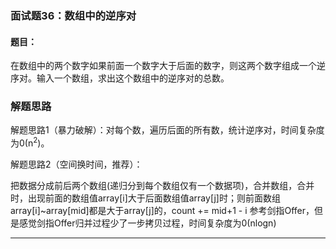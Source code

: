 ### 面试题36：数组中的逆序对

#### 题目：

在数组中的两个数字如果前面一个数字大于后面的数字，则这两个数字组成一个逆序对。输入一个数组，求出这个数组中的逆序对的总数。

### 解题思路

解题思路1（暴力破解）：对每个数，遍历后面的所有数，统计逆序对，时间复杂度为0(n<sup>2</sup>)。<br/>

解题思路2（空间换时间，推荐）：<br/>

把数据分成前后两个数组(递归分到每个数组仅有一个数据项)，合并数组，合并时，出现前面的数组值array[i]大于后面数组值array[j]时；则前面数组array[i]~array[mid]都是大于array[j]的，count += mid+1 - i 参考剑指Offer，但是感觉剑指Offer归并过程少了一步拷贝过程，时间复杂度为0(nlogn) <br/>
<hr/>




